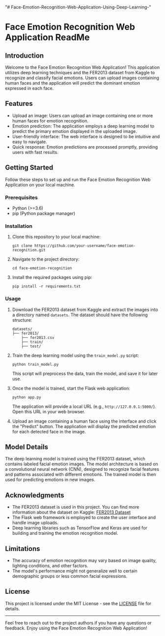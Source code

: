 "# Face-Emotion-Recognition-Web-Application-Using-Deep-Learning-" 
# Face Emotion Recognition Web Application ReadMe

## Introduction

Welcome to the Face Emotion Recognition Web Application! This application utilizes deep learning techniques and the FER2013 dataset from Kaggle to recognize and classify facial emotions. Users can upload images containing human faces and the application will predict the dominant emotion expressed in each face.

## Features

- Upload an image: Users can upload an image containing one or more human faces for emotion recognition.
- Emotion prediction: The application employs a deep learning model to predict the primary emotion displayed in the uploaded image.
- User-friendly interface: The web interface is designed to be intuitive and easy to navigate.
- Quick response: Emotion predictions are processed promptly, providing users with fast results.

## Getting Started

Follow these steps to set up and run the Face Emotion Recognition Web Application on your local machine.

### Prerequisites

- Python (>=3.6)
- pip (Python package manager)

### Installation

1. Clone this repository to your local machine:

   ```
   git clone https://github.com/your-username/face-emotion-recognition.git
   ```

2. Navigate to the project directory:

   ```
   cd face-emotion-recognition
   ```

3. Install the required packages using pip:

   ```
   pip install -r requirements.txt
   ```

### Usage

1. Download the FER2013 dataset from Kaggle and extract the images into a directory named `datasets`. The dataset should have the following structure:

   ```
   datasets/
   ├── fer2013/
       ├── fer2013.csv
       ├── train/
       ├── test/
   ```

2. Train the deep learning model using the `train_model.py` script:

   ```
   python train_model.py
   ```

   This script will preprocess the data, train the model, and save it for later use.

3. Once the model is trained, start the Flask web application:

   ```
   python app.py
   ```

   The application will provide a local URL (e.g., `http://127.0.0.1:5000/`). Open this URL in your web browser.

4. Upload an image containing a human face using the interface and click the "Predict" button. The application will display the predicted emotion for each detected face in the image.

## Model Details

The deep learning model is trained using the FER2013 dataset, which contains labeled facial emotion images. The model architecture is based on a convolutional neural network (CNN), designed to recognize facial features and patterns associated with different emotions. The trained model is then used for predicting emotions in new images.

## Acknowledgments

- The FER2013 dataset is used in this project. You can find more information about the dataset on Kaggle: [FER2013 Dataset](https://www.kaggle.com/c/challenges-in-representation-learning-facial-expression-recognition-challenge/data)
- The Flask web framework is employed to create the user interface and handle image uploads.
- Deep learning libraries such as TensorFlow and Keras are used for building and training the emotion recognition model.

## Limitations

- The accuracy of emotion recognition may vary based on image quality, lighting conditions, and other factors.
- The model's performance might not generalize well to certain demographic groups or less common facial expressions.

## License

This project is licensed under the MIT License - see the [LICENSE](LICENSE) file for details.

---

Feel free to reach out to the project authors if you have any questions or feedback. Enjoy using the Face Emotion Recognition Web Application!
